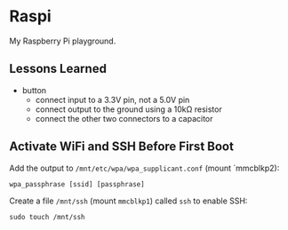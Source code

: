 # Raspi

My Raspberry Pi playground.

## Lessons Learned

- button
    - connect input to a 3.3V pin, not a 5.0V pin
    - connect output to the ground using a 10kΩ resistor
    - connect the other two connectors to a capacitor

## Activate WiFi and SSH Before First Boot

Add the output to `/mnt/etc/wpa/wpa_supplicant.conf` (mount `mmcblkp2):

    wpa_passphrase [ssid] [passphrase]

Create a file `/mnt/ssh` (mount `mmcblkp1`) called `ssh` to enable SSH:

    sudo touch /mnt/ssh
